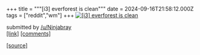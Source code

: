 +++
title = """[i3] everforest is clean"""
date = 2024-09-16T21:58:12.000Z
tags = ["reddit","wm"]
+++
[![[i3] everforest is clean](https://b.thumbs.redditmedia.com/iqys911_-FbmqSRV3FZSdRyL5as0fCpZlX8vlgRyh3s.jpg "[i3] everforest is clean")](https://www.reddit.com/r/unixporn/comments/1fihapi/i3_everforest_is_clean/)

submitted by [/u/Ninjabray](https://www.reddit.com/user/Ninjabray)  
[\[link\]](https://www.reddit.com/gallery/1fihapi) [\[comments\]](https://www.reddit.com/r/unixporn/comments/1fihapi/i3_everforest_is_clean/)

[[source]](https://www.reddit.com/r/unixporn/comments/1fihapi/i3_everforest_is_clean/)
